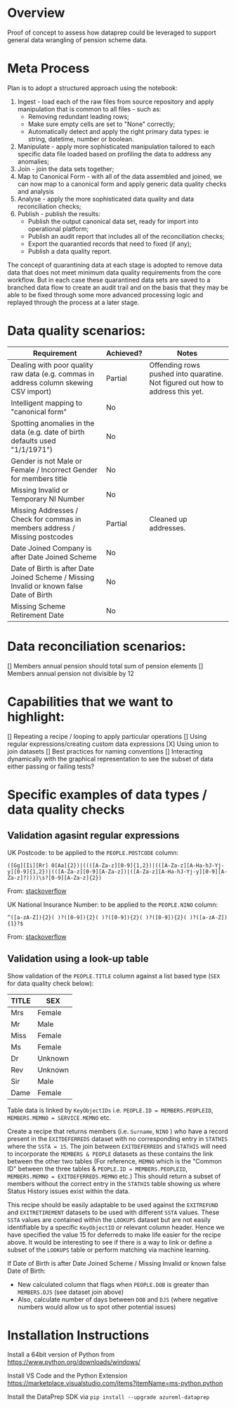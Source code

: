 # Overview

Proof of concept to assess how dataprep could be leveraged to support general data wrangling of pension scheme data.

# Meta Process

Plan is to adopt a structured approach using the notebook:
1. Ingest - load each of the raw files from source repository and apply manipulation that is common to all files - such as:
    - Removing redundant leading rows;
    - Make sure empty cells are set to "None" correctly;
    - Automatically detect and apply the right primary data types: ie string, datetime, number or boolean.
2. Manipulate - apply more sophisticated manipulation tailored to each specific data file loaded based on profiling the data to address any anomalies;
3. Join - join the data sets together;
4. Map to Canonical Form - with all of the data assembled and joined, we can now map to a canonical form and apply generic data quality checks and analysis
5. Analyse - apply the more sophisticated data quality and data reconciliation checks;
5. Publish - publish the results:
    - Publish the output canonical data set, ready for import into operational platform;
    - Publish an audit report that includes all of the reconciliation checks;
    - Export the quarantied records that need to fixed (if any);
    - Publish a data quality report.

The concept of quarantining data at each stage is adopted to remove data data that does not meet minimum data quality requirements from the core workflow.  But in each case these quarantined data sets are saved to a branched data flow to create an audit trail and on the basis that they may be able to be fixed through some more advanced processing logic and replayed through the process at a later stage.

# Data quality scenarios:

| Requirement | Achieved? | Notes |
| --- | --- | --- |
| Dealing with poor quality raw data (e.g. commas in address column skewing CSV import) | Partial | Offending rows pushed into quaratine.  Not figured out how to address this yet. |
| Intelligent mapping to "canonical form"  | No |  |
| Spotting anomalies in the data (e.g. date of birth defaults used "1/1/1971") | No |  |
| Gender is not Male or Female / Incorrect Gender for members title | No |  |
| Missing Invalid or Temporary NI Number | No |  |
| Missing Addresses / Check for commas in members address / Missing postcodes | Partial | Cleaned up addresses. |
| Date Joined Company is after Date Joined Scheme | No |  |
| Date of Birth is after Date Joined Scheme / Missing Invalid or known false Date of Birth | No |  |
| Missing Scheme Retirement Date  | No |  |

# Data reconciliation scenarios:

[] Members annual pension should total sum of pension elements
[] Members annual pension not divisible by 12

# Capabilities that we want to highlight:

[] Repeating a recipe / looping to apply particular operations
[] Using regular expressions/creating custom data expressions
[X] Using union to join datasets
[] Best practices for naming conventions
[] Interacting dynamically with the graphical representation to see the subset of data either passing or failing tests?

# Specific examples of data types / data quality checks

## Validation agasint regular expressions

UK Postcode: to be applied to the `PEOPLE.POSTCODE` column:

```regexp
([Gg][Ii][Rr] 0[Aa]{2})|((([A-Za-z][0-9]{1,2})|(([A-Za-z][A-Ha-hJ-Yj-y][0-9]{1,2})|(([A-Za-z][0-9][A-Za-z])|([A-Za-z][A-Ha-hJ-Yj-y][0-9][A-Za-z]?))))\s?[0-9][A-Za-z]{2})
```

From: [stackoverflow](https://stackoverflow.com/questions/164979/uk-postcode-regex-comprehensive)

UK National Insurance Number: to be applied to the `PEOPLE.NINO` column:

```regexp
^([a-zA-Z]){2}( )?([0-9]){2}( )?([0-9]){2}( )?([0-9]){2}( )?([a-zA-Z]){1}?$
```

From: [stackoverflow](https://stackoverflow.com/questions/10204378/regular-expression-to-validate-uk-national-insurance-number)

## Validation using a look-up table

Show validation of the `PEOPLE.TITLE` column against a list based type (`SEX` for data quality check below):

|    TITLE   |     SEX       |
|------------|---------------|
|    Mrs     |    Female     |
|    Mr      |    Male       |
|    Miss    |    Female     |
|    Ms      |    Female     |
|    Dr      |    Unknown    |
|    Rev     |    Unknown    |
|    Sir     |    Male       |
|    Dame    |    Female     |


Table data is linked by `KeyObjectIDs` i.e. `PEOPLE.ID = MEMBERS.PEOPLEID`, `MEMBERS.MEMNO = SERVICE.MEMNO` etc.

Create a recipe that returns members (i.e. `Surname`, `NINO` ) who have a record present in the `EXITDEFERREDS` dataset with no corresponding entry in `STATHIS` where the `SSTA = 15`. The join between `EXITDEFERREDS` and `STATHIS` will need to incorporate the `MEMBERS & PEOPLE` datasets as these contains the link between the other two tables (For reference, `MEMNO` which is the "Common ID" between the three tables & `PEOPLE.ID = MEMBERS.PEOPLEID`, `MEMBERS.MEMNO = EXITDEFERREDS.MEMNO` etc.) This should return a subset of members without the correct entry in the `STATHIS` table showing us where Status History issues exist within the data.

This recipe should be easily adaptable to be used against the `EXITREFUND` and `EXITRETIREMENT` datasets to be used with different `SSTA` values. These `SSTA` values are contained within the `LOOKUPS` dataset but are not easily identifiable by a specific `KeyObjectID` or relevant column header.  Hence we have specified the value 15 for deferreds to make life easier for the recipe above. It would be interesting to see if there is a way to link or define a subset of the `LOOKUPS` table or perform matching via machine learning.

If Date of Birth is after Date Joined Scheme / Missing Invalid or known false Date of Birth:

- New calculated column that flags when `PEOPLE.DOB` is greater than `MEMBERS.DJS` (see dataset join above)
- Also, calculate number of days between `DOB` and `DJS` (where negative numbers would allow us to spot other potential issues)

# Installation Instructions

Install a 64bit version of Python from https://www.python.org/downloads/windows/

Install VS Code and the Python Extension https://marketplace.visualstudio.com/items?itemName=ms-python.python

Install the DataPrep SDK via `pip install --upgrade azureml-dataprep`
